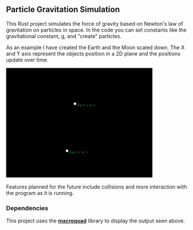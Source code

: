 
## Particle Gravitation Simulation

This Rust project simulates the force of gravity based on Newton's law of gravitation on particles in space. In the code you can set constants like the gravitational constant, g, and "create" particles.

As an example I have created the Earth and the Moon scaled down. The X and Y axis represent the objects position in a 2D plane and the positions update over time.

<img src="./img/thumbnail.png" width="400">

Features planned for the future include collisions and more interaction with the program as it is running.

### Dependencies

This project uses the <b><u>macroquad</u></b> library to display the output seen above.
